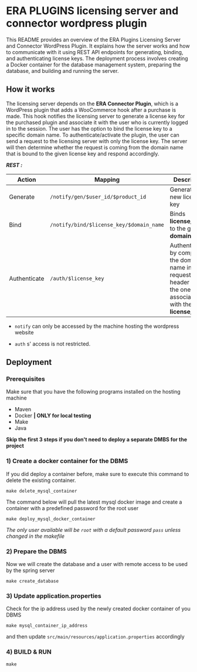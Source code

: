 # ERA PLUGINS licensing server and connector wordpress plugin

This README provides an overview of the ERA Plugins Licensing Server and Connector WordPress Plugin. It explains how the server works and how to communicate with it using REST API endpoints for generating, binding, and authenticating license keys. The deployment process involves creating a Docker container for the database management system, preparing the database, and building and running the server.

## How it works

The licensing server depends on the **ERA Connector Plugin**, which is a WordPress plugin that adds a WooCommerce hook after a purchase is made. This hook notifies the licensing server to generate a license key for the purchased plugin and associate it with the user who is currently logged in to the session. The user has the option to bind the license key to a specific domain name. To authenticate/activate the plugin, the user can send a request to the licensing server with only the license key. The server will then determine whether the request is coming from the domain name that is bound to the given license key and respond accordingly.

***REST :***

Action        | Mapping                              | Description
------------- |-------------                         | -------------
Generate      | `/notify/gen/$user_id/$product_id` |Generates a new license key  
Bind          | `/notify/bind/$license_key/$domain_name`| Binds **license_key** to the given **domain_name** 
Authenticate  | `/auth/$license_key`| Authenticates by comparing the domain name in the request header and the one associated with the given **license_key**


- `notify` can only be accessed by the machine hosting the wordpress website

- `auth` s' access is not restricted.

## Deployment

### Prerequisites

Make sure that you have the following programs installed on the hosting machine
- Maven
- Docker **| ONLY for local testing**
- Make
- Java
  
**Skip the first 3 steps if you don't need to deploy a separate DMBS for the project**

### 1) Create a docker container for the DBMS

If you did deploy a container before, make sure to execute this command to delete the existing container.

` make delete_mysql_container  `

The command below will pull the latest mysql docker image and create a container with a predefined password for the root user 

` make deploy_mysql_docker_container `
<br>

*The only user available will be `root` with a default password `pass` unless changed in the makefile*


### 2) Prepare the DBMS

Now we will create the database and a user with remote access to be used by the spring server

` make create_database `

### 3) Update application.properties

Check for the ip address used by the newly created docker container of you DBMS 

` make mysql_container_ip_address `

and then update `src/main/resources/application.properties` accordingly


### 4) BUILD & RUN
` make `
